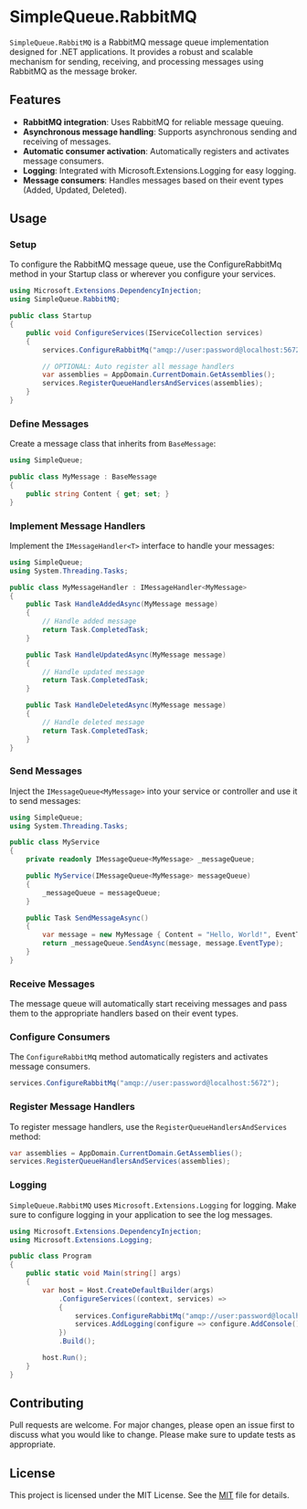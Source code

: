 ﻿# SimpleQueue.RabbitMQ

`SimpleQueue.RabbitMQ` is a RabbitMQ message queue implementation designed for .NET applications. It provides a robust and scalable mechanism for sending, receiving, and processing messages using RabbitMQ as the message broker.

## Features

- **RabbitMQ integration**: Uses RabbitMQ for reliable message queuing.
- **Asynchronous message handling**: Supports asynchronous sending and receiving of messages.
- **Automatic consumer activation**: Automatically registers and activates message consumers.
- **Logging**: Integrated with Microsoft.Extensions.Logging for easy logging.
- **Message consumers**: Handles messages based on their event types (Added, Updated, Deleted).


## Usage

### Setup
To configure the RabbitMQ message queue, use the ConfigureRabbitMq method in your Startup class or wherever you configure your services.

```csharp
using Microsoft.Extensions.DependencyInjection;
using SimpleQueue.RabbitMQ;

public class Startup
{
    public void ConfigureServices(IServiceCollection services)
    {
        services.ConfigureRabbitMq("amqp://user:password@localhost:5672");

        // OPTIONAL: Auto register all message handlers
        var assemblies = AppDomain.CurrentDomain.GetAssemblies();
        services.RegisterQueueHandlersAndServices(assemblies);
    }
}
```

### Define Messages
Create a message class that inherits from `BaseMessage`:

```csharp
using SimpleQueue;

public class MyMessage : BaseMessage
{
    public string Content { get; set; }
}
```

### Implement Message Handlers
Implement the `IMessageHandler<T>` interface to handle your messages:

```csharp
using SimpleQueue;
using System.Threading.Tasks;

public class MyMessageHandler : IMessageHandler<MyMessage>
{
    public Task HandleAddedAsync(MyMessage message)
    {
        // Handle added message
        return Task.CompletedTask;
    }

    public Task HandleUpdatedAsync(MyMessage message)
    {
        // Handle updated message
        return Task.CompletedTask;
    }

    public Task HandleDeletedAsync(MyMessage message)
    {
        // Handle deleted message
        return Task.CompletedTask;
    }
}
```


### Send Messages
Inject the `IMessageQueue<MyMessage>` into your service or controller and use it to send messages:

```csharp
using SimpleQueue;
using System.Threading.Tasks;

public class MyService
{
    private readonly IMessageQueue<MyMessage> _messageQueue;

    public MyService(IMessageQueue<MyMessage> messageQueue)
    {
        _messageQueue = messageQueue;
    }

    public Task SendMessageAsync()
    {
        var message = new MyMessage { Content = "Hello, World!", EventType = EventTypes.Added };
        return _messageQueue.SendAsync(message, message.EventType);
    }
}
```

### Receive Messages
The message queue will automatically start receiving messages and pass them to the appropriate handlers based on their event types.


### Configure Consumers
The `ConfigureRabbitM`q method automatically registers and activates message consumers.

```csharp
services.ConfigureRabbitMq("amqp://user:password@localhost:5672");
```

### Register Message Handlers
To register message handlers, use the `RegisterQueueHandlersAndServices` method:

```csharp
var assemblies = AppDomain.CurrentDomain.GetAssemblies();
services.RegisterQueueHandlersAndServices(assemblies);
```

### Logging
`SimpleQueue.RabbitMQ` uses `Microsoft.Extensions.Logging` for logging. Make sure to configure logging in your application to see the log messages.

```csharp
using Microsoft.Extensions.DependencyInjection;
using Microsoft.Extensions.Logging;

public class Program
{
    public static void Main(string[] args)
    {
        var host = Host.CreateDefaultBuilder(args)
            .ConfigureServices((context, services) =>
            {
                services.ConfigureRabbitMq("amqp://user:password@localhost:5672");
                services.AddLogging(configure => configure.AddConsole());
            })
            .Build();

        host.Run();
    }
}
```

## Contributing
Pull requests are welcome. For major changes, please open an issue first to discuss what you would like to change.
Please make sure to update tests as appropriate.

## License
This project is licensed under the MIT License. See the [MIT](https://choosealicense.com/licenses/mit/) file for details.
